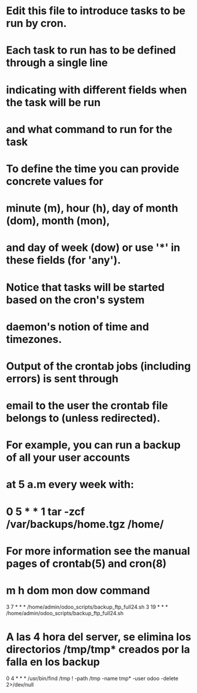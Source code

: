 # Edit this file to introduce tasks to be run by cron.
# 
# Each task to run has to be defined through a single line
# indicating with different fields when the task will be run
# and what command to run for the task
# 
# To define the time you can provide concrete values for
# minute (m), hour (h), day of month (dom), month (mon),
# and day of week (dow) or use '*' in these fields (for 'any').
# 
# Notice that tasks will be started based on the cron's system
# daemon's notion of time and timezones.
# 
# Output of the crontab jobs (including errors) is sent through
# email to the user the crontab file belongs to (unless redirected).
# 
# For example, you can run a backup of all your user accounts
# at 5 a.m every week with:
# 0 5 * * 1 tar -zcf /var/backups/home.tgz /home/
# 
# For more information see the manual pages of crontab(5) and cron(8)
# 
# m h  dom mon dow   command
3 7 * * * /home/admin/odoo_scripts/backup_ftp_full24.sh
3 19 * * * /home/admin/odoo_scripts/backup_ftp_full24.sh
# A las 4 hora del server, se elimina los directorios /tmp/tmp* creados por la falla en los backup
0 4 * * * /usr/bin/find /tmp ! -path /tmp -name tmp* -user odoo -delete 2>/dev/null
